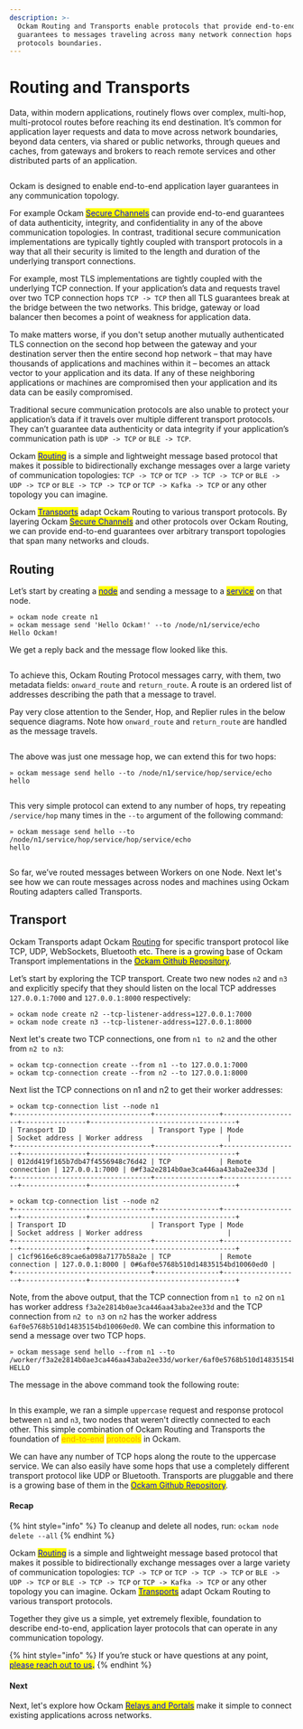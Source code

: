 ```yaml
---
description: >-
  Ockam Routing and Transports enable protocols that provide end-to-end
  guarantees to messages traveling across many network connection hops and
  protocols boundaries.
---
```


# Routing and Transports

Data, within modern applications, routinely flows over complex, multi-hop, multi-protocol routes before reaching its end destination. It’s common for application layer requests and data to move across network boundaries, beyond data centers, via shared or public networks, through queues and caches, from gateways and brokers to reach remote services and other distributed parts of an application.

<img src="../../.gitbook/assets/file.excalidraw (1).svg" alt="" class="gitbook-drawing">

Ockam is designed to enable end-to-end application layer guarantees in any communication topology.

For example Ockam [<mark style="color:blue;">Secure Channels</mark>](secure-channels.md) can provide end-to-end guarantees of data authenticity, integrity, and confidentiality in any of the above communication topologies. In contrast, traditional secure communication implementations are typically tightly coupled with transport protocols in a way that all their security is limited to the length and duration of the underlying transport connections.

For example, most TLS implementations are tightly coupled with the underlying TCP connection. If your application’s data and requests travel over two TCP connection hops `TCP -> TCP` then all TLS guarantees break at the bridge between the two networks. This bridge, gateway or load balancer then becomes a point of weakness for application data.

To make matters worse, if you don't setup another mutually authenticated TLS connection on the second hop between the gateway and your destination server then the entire second hop network – that may have thousands of applications and machines within it – becomes an attack vector to your application and its data. If any of these neighboring applications or machines are compromised then your application and its data can be easily compromised.

Traditional secure communication protocols are also unable to protect your application’s data if it travels over multiple different transport protocols. They can’t guarantee data authenticity or data integrity if your application’s communication path is `UDP -> TCP` or `BLE -> TCP`.

Ockam [<mark style="color:blue;">Routing</mark>](routing.md#routing) is a simple and lightweight message based protocol that makes it possible to bidirectionally exchange messages over a large variety of communication topologies: `TCP -> TCP` or `TCP -> TCP -> TCP` or `BLE -> UDP -> TCP` or `BLE -> TCP -> TCP` or `TCP -> Kafka -> TCP` or any other topology you can imagine.

Ockam [<mark style="color:blue;">Transports</mark>](routing.md) adapt Ockam Routing to various transport protocols. By layering Ockam [<mark style="color:blue;">Secure Channels</mark>](secure-channels.md) and other protocols over Ockam Routing, we can provide end-to-end guarantees over arbitrary transport topologies that span many networks and clouds.

## Routing

Let’s start by creating a [<mark style="color:blue;">node</mark>](nodes.md#node) and sending a message to a [<mark style="color:blue;">service</mark>](nodes.md#service) on that node.

```
» ockam node create n1
» ockam message send 'Hello Ockam!' --to /node/n1/service/echo
Hello Ockam!
```

We get a reply back and the message flow looked like this.

<figure><img src="../../diagrams/plantuml/simple/simple.001.jpeg" alt=""><figcaption></figcaption></figure>

To achieve this, Ockam Routing Protocol messages carry, with them, two metadata fields: `onward_route` and `return_route`. A route is an ordered list of addresses describing the path that a message to travel.

Pay very close attention to the Sender, Hop, and Replier rules in the below sequence diagrams. Note how `onward_route` and `return_route` are handled as the message travels.

<figure><img src="../../diagrams/plantuml/one-hop/one-hop.001.jpeg" alt=""><figcaption></figcaption></figure>

The above was just one message hop, we can extend this for two hops:

```
» ockam message send hello --to /node/n1/service/hop/service/echo
hello
```

<figure><img src="../../diagrams/plantuml/two-hops/two-hops.001.jpeg" alt=""><figcaption></figcaption></figure>

This very simple protocol can extend to any number of hops, try repeating `/service/hop` many times in the `--to` argument of the following command:

```
» ockam message send hello --to /node/n1/service/hop/service/hop/service/echo
hello
```

<figure><img src="../../diagrams/plantuml/n-hops/n-hops.001.jpeg" alt=""><figcaption></figcaption></figure>

So far, we’ve routed messages between Workers on one Node. Next let's see how we can route messages across nodes and machines using Ockam Routing adapters called Transports.

## Transport

Ockam Transports adapt Ockam [Routing](routing.md#routing) for specific transport protocol like TCP, UDP, WebSockets, Bluetooth etc. There is a growing base of Ockam Transport implementations in the [<mark style="color:blue;">Ockam Github Repository</mark>](https://github.com/build-trust/ockam).

Let’s start by exploring the TCP transport. Create two new nodes `n2` and `n3`  and explicitly specify that they should listen on the local TCP addresses `127.0.0.1:7000` and `127.0.0.1:8000` respectively:

```
» ockam node create n2 --tcp-listener-address=127.0.0.1:7000
» ockam node create n3 --tcp-listener-address=127.0.0.1:8000
```

Next let's create two TCP connections, one from `n1 to n2` and the other from `n2 to n3`:

```
» ockam tcp-connection create --from n1 --to 127.0.0.1:7000
» ockam tcp-connection create --from n2 --to 127.0.0.1:8000
```

Next list the TCP connections on n1 and n2 to get their worker addresses:

```
» ockam tcp-connection list --node n1
+----------------------------------+----------------+-------------------+----------------+------------------------------------+
| Transport ID                     | Transport Type | Mode              | Socket address | Worker address                     |
+----------------------------------+----------------+-------------------+----------------+------------------------------------+
| 012dd419f165b7db47f4556948c76d42 | TCP            | Remote connection | 127.0.0.1:7000 | 0#f3a2e2814b0ae3ca446aa43aba2ee33d |
+----------------------------------+----------------+-------------------+----------------+------------------------------------+

» ockam tcp-connection list --node n2
+----------------------------------+----------------+-------------------+----------------+------------------------------------+
| Transport ID                     | Transport Type | Mode              | Socket address | Worker address                     |
+----------------------------------+----------------+-------------------+----------------+------------------------------------+
| c1cf9616e6c89cae6a098a7177b58a2e | TCP            | Remote connection | 127.0.0.1:8000 | 0#6af0e5768b510d14835154bd10060ed0 |
+----------------------------------+----------------+-------------------+----------------+------------------------------------+
```

Note, from the above output, that the TCP connection from `n1 to n2` on `n1` has worker address `f3a2e2814b0ae3ca446aa43aba2ee33d` and the TCP connection from `n2 to n3` on `n2` has the worker address `6af0e5768b510d14835154bd10060ed0`. We can combine this information to send a message over two TCP hops.

```
» ockam message send hello --from n1 --to /worker/f3a2e2814b0ae3ca446aa43aba2ee33d/worker/6af0e5768b510d14835154bd10060ed0/service/uppercase
HELLO
```

The message in the above command took the following route:&#x20;

<img src="../../.gitbook/assets/file.excalidraw (1).svg" alt="" class="gitbook-drawing">

In this example, we ran a simple `uppercase` request and response protocol between `n1` and `n3`, two nodes that weren't directly connected to each other. This simple combination of Ockam Routing and Transports the foundation of <mark style="color:orange;">end-to-end</mark> <mark style="color:orange;">protocols</mark> in Ockam.

We can have any number of TCP hops along the route to the uppercase service. We can also easily have some hops that use a completely different transport protocol like UDP or Bluetooth. Transports are pluggable and there is a growing base of them in the [<mark style="color:blue;">Ockam Github Repository</mark>](https://github.com/build-trust/ockam).

#### Recap

{% hint style="info" %}
To cleanup and delete all nodes, run: `ockam node delete --all`
{% endhint %}

Ockam [<mark style="color:blue;">Routing</mark>](routing.md#routing) is a simple and lightweight message based protocol that makes it possible to bidirectionally exchange messages over a large variety of communication topologies: `TCP -> TCP` or `TCP -> TCP -> TCP` or `BLE -> UDP -> TCP` or `BLE -> TCP -> TCP` or `TCP -> Kafka -> TCP` or any other topology you can imagine. Ockam [<mark style="color:blue;">Transports</mark>](routing.md) adapt Ockam Routing to various transport protocols.

Together they give us a simple, yet extremely flexible, foundation to describe end-to-end, application layer protocols that can operate in any communication topology.

{% hint style="info" %}
If you’re stuck or have questions at any point, [<mark style="color:blue;">please reach out to us</mark>](https://www.ockam.io/contact)<mark style="color:blue;">**.**</mark>
{% endhint %}

#### Next

Next, let's explore how Ockam [<mark style="color:blue;">Relays and Portals</mark>](advanced-routing.md) make it simple to connect existing applications across networks.

